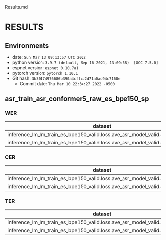 Results.md
<!-- Generated by scripts/utils/show_asr_result.sh -->
# RESULTS
## Environments
- date: `Sun Mar 13 09:13:57 UTC 2022`
- python version: `3.9.7 (default, Sep 16 2021, 13:09:58)  [GCC 7.5.0]`
- espnet version: `espnet 0.10.7a1`
- pytorch version: `pytorch 1.10.1`
- Git hash: `3b30174976686b390a4cffcc2d71a0ac94c7168e`
  - Commit date: `Thu Mar 10 22:34:27 2022 -0500`

## asr_train_asr_conformer5_raw_es_bpe150_sp
### WER

|dataset|Snt|Wrd|Corr|Sub|Del|Ins|Err|S.Err|
|---|---|---|---|---|---|---|---|---|
|inference_lm_lm_train_es_bpe150_valid.loss.ave_asr_model_valid.acc.ave/dev_es|562|12051|84.4|12.2|3.4|1.9|17.4|88.6|
|inference_lm_lm_train_es_bpe150_valid.loss.ave_asr_model_valid.acc.ave/test_es|562|12547|84.1|12.4|3.5|2.5|18.4|90.4|

### CER

|dataset|Snt|Wrd|Corr|Sub|Del|Ins|Err|S.Err|
|---|---|---|---|---|---|---|---|---|
|inference_lm_lm_train_es_bpe150_valid.loss.ave_asr_model_valid.acc.ave/dev_es|562|65711|94.8|2.3|2.9|1.7|6.9|88.6|
|inference_lm_lm_train_es_bpe150_valid.loss.ave_asr_model_valid.acc.ave/test_es|562|67984|94.8|2.3|2.9|2.1|7.4|90.4|

### TER

|dataset|Snt|Wrd|Corr|Sub|Del|Ins|Err|S.Err|
|---|---|---|---|---|---|---|---|---|
|inference_lm_lm_train_es_bpe150_valid.loss.ave_asr_model_valid.acc.ave/dev_es|562|33945|91.0|5.7|3.4|2.1|11.1|88.6|
|inference_lm_lm_train_es_bpe150_valid.loss.ave_asr_model_valid.acc.ave/test_es|562|35122|90.8|5.7|3.4|2.6|11.7|90.4|

